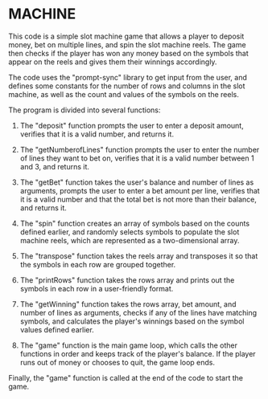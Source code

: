 # MACHINE

This code is a simple slot machine game that allows a player to deposit money, bet on multiple lines, and spin the slot machine reels. The game then checks if the player has won any money based on the symbols that appear on the reels and gives them their winnings accordingly.

The code uses the "prompt-sync" library to get input from the user, and defines some constants for the number of rows and columns in the slot machine, as well as the count and values of the symbols on the reels.

The program is divided into several functions:

1. The "deposit" function prompts the user to enter a deposit amount, verifies that it is a valid number, and returns it.

2. The "getNumberofLines" function prompts the user to enter the number of lines they want to bet on, verifies that it is a valid number between 1 and 3, and returns it.

3. The "getBet" function takes the user's balance and number of lines as arguments, prompts the user to enter a bet amount per line, verifies that it is a valid number and that the total bet is not more than their balance, and returns it.

4. The "spin" function creates an array of symbols based on the counts defined earlier, and randomly selects symbols to populate the slot machine reels, which are represented as a two-dimensional array.

5. The "transpose" function takes the reels array and transposes it so that the symbols in each row are grouped together.

6. The "printRows" function takes the rows array and prints out the symbols in each row in a user-friendly format.

7. The "getWinning" function takes the rows array, bet amount, and number of lines as arguments, checks if any of the lines have matching symbols, and calculates the player's winnings based on the symbol values defined earlier.

8. The "game" function is the main game loop, which calls the other functions in order and keeps track of the player's balance. If the player runs out of money or chooses to quit, the game loop ends.

Finally, the "game" function is called at the end of the code to start the game.
